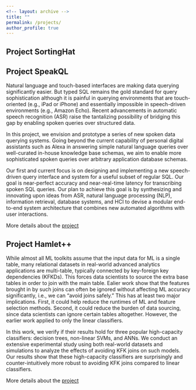 ```yaml
---
<!-- layout: archive -->
title: ""
permalink: /projects/
author_profile: true
---
```

##  Project SortingHat


##  Project SpeakQL

Natural language and touch-based interfaces are making data querying significantly easier. But typed SQL remains the gold standard for query sophistication although it is painful in querying environments that are touch-oriented (e.g., iPad or iPhone) and essentially impossible in speech-driven environments (e.g., Amazon Echo). Recent advancements in automatic speech recognition (ASR) raise the tantalizing possibility of bridging this gap by enabling spoken queries over structured data.


In this project, we envision and prototype a series of new spoken data querying systems. Going beyond the current capability of personal digital assistants such as Alexa in answering simple natural language queries over well-curated in-house knowledge base schemas, we aim to enable more sophisticated spoken queries over arbitrary application database schemas.


Our first and current focus is on designing and implementing a new speech-driven query interface and system for a useful subset of regular SQL. Our goal is near-perfect accuracy and near-real-time latency for transcribing spoken SQL queries. Our plan to achieve this goal is by synthesizing and innovating upon ideas from ASR, natural language processing (NLP), information retrieval, database systems, and HCI to devise a modular end-to-end system architecture that combines new automated algorithms with user interactions.


More details about the [project](https://adalabucsd.github.io/speakql)

##  Project Hamlet++


While almost all ML toolkits assume that the input data for ML is a single table, many relational datasets in real-world advanced analytics applications are multi-table, typically connected by key-foreign key dependencies (KFKDs). This forces data scientists to source the extra base tables in order to join with the main table. Ealier work show that the features brought in by such joins can often be ignored without affecting ML accuracy significantly, i.e., we can “avoid joins safely.” This has at least two major implications. First, it could help reduce the runtimes of ML and feature selection methods. Second, it could reduce the burden of data sourcing, since data scientists can ignore certain tables altogether. However, the earlier work applied to only the linear classifiers. <br> 


In this work, we verify if their results hold for three popular high-capacity classifiers: decision trees, non-linear SVMs, and ANNs. We conduct an extensive experimental study using both real-world datasets and simulations to analyze the effects of avoiding KFK joins on such models. Our results show that these high-capacity classifiers are surprisingly and counter-intuitively more robust to avoiding KFK joins compared to linear classifiers. <br>


More details about the [project](https://adalabucsd.github.io/hamlet)